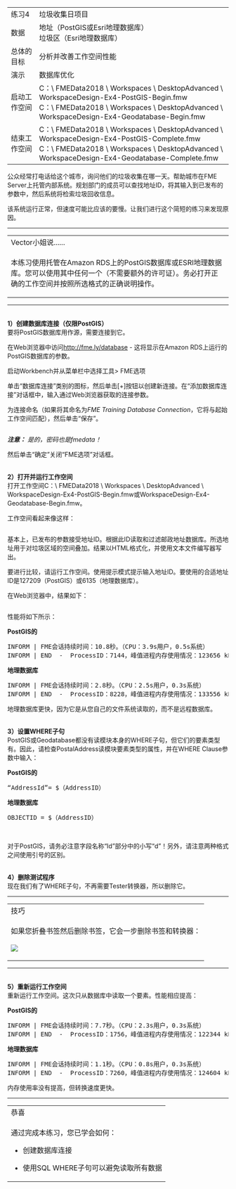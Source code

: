 <table>
<tbody><tr>
<td>
<i></i><font style="vertical-align: inherit;"><font style="vertical-align: inherit;">
练习4
</font></font></td>
<td><font style="vertical-align: inherit;"><font style="vertical-align: inherit;">
垃圾收集日项目
</font></font></td>
</tr>
<tr>
<td><font style="vertical-align: inherit;"><font style="vertical-align: inherit;">数据</font></font></td>
<td><font style="vertical-align: inherit;"><font style="vertical-align: inherit;">地址（PostGIS或Esri地理数据库）</font></font><br><font style="vertical-align: inherit;"><font style="vertical-align: inherit;">垃圾区（Esri地理数据库）</font></font></td>
</tr>
<tr>
<td><font style="vertical-align: inherit;"><font style="vertical-align: inherit;">总体的目标</font></font></td>
<td><font style="vertical-align: inherit;"><font style="vertical-align: inherit;">分析并改善工作空间性能</font></font></td>
</tr>
<tr>
<td><font style="vertical-align: inherit;"><font style="vertical-align: inherit;">演示</font></font></td>
<td><font style="vertical-align: inherit;"><font style="vertical-align: inherit;">数据库优化</font></font></td>
</tr>
<tr>
<td><font style="vertical-align: inherit;"><font style="vertical-align: inherit;">启动工作空间</font></font></td>
<td><font style="vertical-align: inherit;"><font style="vertical-align: inherit;">C：\ FMEData2018 \ Workspaces \ DesktopAdvanced \ WorkspaceDesign-Ex4-PostGIS-Begin.fmw </font></font><br><font style="vertical-align: inherit;"><font style="vertical-align: inherit;">C：\ FMEData2018 \ Workspaces \ DesktopAdvanced \ WorkspaceDesign-Ex4-Geodatabase-Begin.fmw</font></font></td>
</tr>
<tr>
<td><font style="vertical-align: inherit;"><font style="vertical-align: inherit;">结束工作空间</font></font></td>
<td><font style="vertical-align: inherit;"><font style="vertical-align: inherit;">C：\ FMEData2018 \ Workspaces \ DesktopAdvanced \ WorkspaceDesign-Ex4-PostGIS-Complete.fmw </font></font><br><font style="vertical-align: inherit;"><font style="vertical-align: inherit;">C：\ FMEData2018 \ Workspaces \ DesktopAdvanced \ WorkspaceDesign-Ex4-Geodatabase-Complete.fmw</font></font></td>
</tr>
</tbody></table>
<p><font style="vertical-align: inherit;"><font style="vertical-align: inherit;">公众经常打电话给这个城市，询问他们的垃圾收集在哪一天。</font><font style="vertical-align: inherit;">帮助城市在FME Server上托管内部系统。</font><font style="vertical-align: inherit;">规划部门的成员可以查找地址ID，将其输入到已发布的参数中，然后系统将检索垃圾回收信息。</font></font></p>
<p><font style="vertical-align: inherit;"><font style="vertical-align: inherit;">该系统运行正常，但速度可能比应该的要慢。</font><font style="vertical-align: inherit;">让我们进行这个简短的练习来发现原因。</font></font></p>
<hr>

<table>
<tbody><tr>
<td>
<i></i><font style="vertical-align: inherit;"><font style="vertical-align: inherit;">
Vector小姐说......
</font></font></td>
</tr>
<tr>
<td><font style="vertical-align: inherit;"><font style="vertical-align: inherit;">

本练习使用托管在Amazon RDS上的PostGIS数据库或ESRI地理数据库。</font><font style="vertical-align: inherit;">您可以使用其中任何一个（不需要额外的许可证）。</font><font style="vertical-align: inherit;">务必打开正确的工作空间并按照所选格式的正确说明操作。

</font></font></td>
</tr>
</tbody></table>
<hr>
<p><br><strong><font style="vertical-align: inherit;"><font style="vertical-align: inherit;">1）创建数据库连接（仅限PostGIS）</font></font></strong>
<br><font style="vertical-align: inherit;"><font style="vertical-align: inherit;">要将PostGIS数据库用作源，需要连接到它。</font></font></p>
<p><font style="vertical-align: inherit;"><font style="vertical-align: inherit;">在Web浏览器中访问</font></font><a href="http://fme.ly/database" rel="nofollow"><font style="vertical-align: inherit;"><font style="vertical-align: inherit;">http://fme.ly/database</font></font></a><font style="vertical-align: inherit;"><font style="vertical-align: inherit;"> - 这将显示在Amazon RDS上运行的PostGIS数据库的参数。</font></font></p>
<p><font style="vertical-align: inherit;"><font style="vertical-align: inherit;">启动Workbench并从菜单栏中选择工具&gt; FME选项</font></font></p>
<p><font style="vertical-align: inherit;"><font style="vertical-align: inherit;">单击“数据库连接”类别的图标，然后单击[+]按钮以创建新连接。</font><font style="vertical-align: inherit;">在“添加数据库连接”对话框中，输入通过Web浏览器获取的连接参数。</font></font></p>
<p><font style="vertical-align: inherit;"><font style="vertical-align: inherit;">为连接命名（如果将其命名为</font></font><em><font style="vertical-align: inherit;"><font style="vertical-align: inherit;">FME Training Database Connection</font></font></em><font style="vertical-align: inherit;"><font style="vertical-align: inherit;">，它将与起始工作空间匹配），然后单击“保存”。</font></font></p>
<p><a target="_blank" href="https://github.com/safesoftware/FMETraining/blob/Desktop-Advanced-2018/DesktopAdvanced2WorkspaceDesign/Images/Img2.234.Ex4.CreateDBConnection.png"><img src="../../DesktopAdvanced2WorkspaceDesign/Images/Img2.234.Ex4.CreateDBConnection.png" alt="" style="max-width:100%;"></a></p>
<p><em><strong><font style="vertical-align: inherit;"><font style="vertical-align: inherit;">注意：</font></font></strong></em> <em><font style="vertical-align: inherit;"><font style="vertical-align: inherit;">是的，密码也是fmedata！</font></font></em></p>
<p><font style="vertical-align: inherit;"><font style="vertical-align: inherit;">然后单击“确定”关闭“FME选项”对话框。</font></font></p>
<p><br><strong><font style="vertical-align: inherit;"><font style="vertical-align: inherit;">2）打开并运行工作空间</font></font></strong>
<br><font style="vertical-align: inherit;"><font style="vertical-align: inherit;">打开工作空间C：\ FMEData2018 \ Workspaces \ DesktopAdvanced \ WorkspaceDesign-Ex4-PostGIS-Begin.fmw或WorkspaceDesign-Ex4-Geodatabase-Begin.fmw。</font></font></p>
<p><font style="vertical-align: inherit;"><font style="vertical-align: inherit;">工作空间看起来像这样：</font></font></p>
<p><a target="_blank" href="https://github.com/safesoftware/FMETraining/blob/Desktop-Advanced-2018/DesktopAdvanced2WorkspaceDesign/Images/Img2.235.Ex4.InitialWorkspace.png"><img src="../../DesktopAdvanced2WorkspaceDesign/Images/Img2.235.Ex4.InitialWorkspace.png" alt="" style="max-width:100%;"></a></p>
<p><font style="vertical-align: inherit;"><font style="vertical-align: inherit;">基本上，已发布的参数接受地址ID。</font><font style="vertical-align: inherit;">根据此ID读取和过滤邮政地址数据库。</font><font style="vertical-align: inherit;">所选地址用于对垃圾区域的空间叠加。</font><font style="vertical-align: inherit;">结果以HTML格式化，并使用文本文件编写器写出。</font></font></p>
<p><font style="vertical-align: inherit;"><font style="vertical-align: inherit;">要进行比较，请运行工作空间。</font><font style="vertical-align: inherit;">使用提示模式提示输入地址ID。</font><font style="vertical-align: inherit;">要使用的合适地址ID是127209（PostGIS）或6135（地理数据库）。</font></font></p>
<p><font style="vertical-align: inherit;"><font style="vertical-align: inherit;">在Web浏览器中，结果如下：</font></font></p>
<p><a target="_blank" href="https://github.com/safesoftware/FMETraining/blob/Desktop-Advanced-2018/DesktopAdvanced2WorkspaceDesign/Images/Img2.236.Ex4.InitialOutput.png"><img src="../../DesktopAdvanced2WorkspaceDesign/Images/Img2.236.Ex4.InitialOutput.png" alt="" style="max-width:100%;"></a></p>
<p><font style="vertical-align: inherit;"><font style="vertical-align: inherit;">性能将如下所示：</font></font></p>
<p><strong><font style="vertical-align: inherit;"><font style="vertical-align: inherit;">PostGIS的</font></font></strong></p>
<pre><font style="vertical-align: inherit;"><font style="vertical-align: inherit;">INFORM | FME会话持续时间：10.8秒。</font><font style="vertical-align: inherit;">（CPU：3.9s用户，0.5s系统）</font></font><font></font><font style="vertical-align: inherit;"><font style="vertical-align: inherit;">
INFORM | END  -  ProcessID：7144，峰值进程内存使用情况：123656 kB，当前进程内存使用情况：123520 kB</font></font><font></font>
</pre>
<p><strong><font style="vertical-align: inherit;"><font style="vertical-align: inherit;">地理数据库</font></font></strong></p>
<pre><font style="vertical-align: inherit;"><font style="vertical-align: inherit;">INFORM | FME会话持续时间：2.8秒。</font><font style="vertical-align: inherit;">（CPU：2.5s用户，0.3s系统）</font></font><font></font><font style="vertical-align: inherit;"><font style="vertical-align: inherit;">
INFORM | END  -  ProcessID：8228，峰值进程内存使用情况：133556 kB，当前进程内存使用情况：117920 kB</font></font><font></font>
</pre>
<p><font style="vertical-align: inherit;"><font style="vertical-align: inherit;">地理数据库更快，因为它是从您自己的文件系统读取的，而不是远程数据库。</font></font></p>
<p><br><strong><font style="vertical-align: inherit;"><font style="vertical-align: inherit;">3）设置WHERE子句</font></font></strong>
<br><font style="vertical-align: inherit;"><font style="vertical-align: inherit;"> PostGIS或Geodatabase都没有读模块本身的WHERE子句，但它们的要素类型有。</font><font style="vertical-align: inherit;">因此，请检查PostalAddress读模块要素类型的属性，并在WHERE Clause参数中输入：</font></font></p>
<p><strong><font style="vertical-align: inherit;"><font style="vertical-align: inherit;">PostGIS的</font></font></strong></p>
<pre><font style="vertical-align: inherit;"><font style="vertical-align: inherit;">“AddressId”= $（AddressID）
</font></font></pre>
<p><strong><font style="vertical-align: inherit;"><font style="vertical-align: inherit;">地理数据库</font></font></strong></p>
<pre><font style="vertical-align: inherit;"><font style="vertical-align: inherit;">OBJECTID = $（AddressID）
</font></font></pre>
<p><br><a target="_blank" href="https://github.com/safesoftware/FMETraining/blob/Desktop-Advanced-2018/DesktopAdvanced2WorkspaceDesign/Images/Img2.237.Ex4.WhereClause.png"><img src="../../DesktopAdvanced2WorkspaceDesign/Images/Img2.237.Ex4.WhereClause.png" alt="" style="max-width:100%;"></a></p>
<p><font style="vertical-align: inherit;"><font style="vertical-align: inherit;">对于PostGIS，请务必注意字段名称“Id”部分中的小写“d”！</font><font style="vertical-align: inherit;">另外，请注意两种格式之间使用引号的区别。</font></font></p>
<p><br><strong><font style="vertical-align: inherit;"><font style="vertical-align: inherit;">4）删除测试程序</font></font></strong>
<br><font style="vertical-align: inherit;"><font style="vertical-align: inherit;">现在我们有了WHERE子句，不再需要Tester转换器，所以删除它。</font></font></p>
<hr>
 
<table>
<tbody><tr>
<td>
<i></i><font style="vertical-align: inherit;"><font style="vertical-align: inherit;">
技巧
</font></font></td>
</tr>
<tr>
<td><font style="vertical-align: inherit;"><font style="vertical-align: inherit;">

如果您折叠书签然后删除书签，它会一步删除书签和转换器：
</font></font><br><br><a target="_blank" href="https://github.com/safesoftware/FMETraining/blob/Desktop-Advanced-2018/DesktopAdvanced2WorkspaceDesign/Images/Img2.238.Ex4.CollapseBookmarkDelete.png"><img src="../../DesktopAdvanced2WorkspaceDesign/Images/Img2.238.Ex4.CollapseBookmarkDelete.png" style="max-width:100%;"></a>
<br>

</td>
</tr>
</tbody></table>
<hr>
<p><br><strong><font style="vertical-align: inherit;"><font style="vertical-align: inherit;">5）重新运行工作空间</font></font></strong>
<br><font style="vertical-align: inherit;"><font style="vertical-align: inherit;">重新运行工作空间。</font><font style="vertical-align: inherit;">这次只从数据库中读取一个要素。</font><font style="vertical-align: inherit;">性能相应提高：</font></font></p>
<p><strong><font style="vertical-align: inherit;"><font style="vertical-align: inherit;">PostGIS的</font></font></strong></p>
<pre><font style="vertical-align: inherit;"><font style="vertical-align: inherit;">INFORM | FME会话持续时间：7.7秒。</font><font style="vertical-align: inherit;">（CPU：2.3s用户，0.3s系统）</font></font><font></font><font style="vertical-align: inherit;"><font style="vertical-align: inherit;">
INFORM | END  -  ProcessID：1756，峰值进程内存使用情况：122344 kB，当前进程内存使用情况：122344 kB</font></font><font></font>
</pre>
<p><strong><font style="vertical-align: inherit;"><font style="vertical-align: inherit;">地理数据库</font></font></strong></p>
<pre><font style="vertical-align: inherit;"><font style="vertical-align: inherit;">INFORM | FME会话持续时间：1.1秒。</font><font style="vertical-align: inherit;">（CPU：0.8s用户，0.3s系统）</font></font><font></font><font style="vertical-align: inherit;"><font style="vertical-align: inherit;">
INFORM | END  -  ProcessID：7260，峰值进程内存使用情况：124604 kB，当前进程内存使用情况：117016 kB</font></font><font></font>
</pre>
<p><font style="vertical-align: inherit;"><font style="vertical-align: inherit;">内存使用率没有提高，但转换速度更快。</font></font></p>
<hr>
 
<table>
<tbody><tr>
<td>
<i></i><font style="vertical-align: inherit;"><font style="vertical-align: inherit;">
恭喜
</font></font></td>
</tr>
<tr>
<td><font style="vertical-align: inherit;"><font style="vertical-align: inherit;">

通过完成本练习，您已学会如何：
</font></font><ul><li><font style="vertical-align: inherit;"><font style="vertical-align: inherit;">创建数据库连接</font></font></li>
<li><font style="vertical-align: inherit;"><font style="vertical-align: inherit;">使用SQL WHERE子句可以避免读取所有数据</font></font></li></ul>

</td>
</tr>
</tbody></table>
